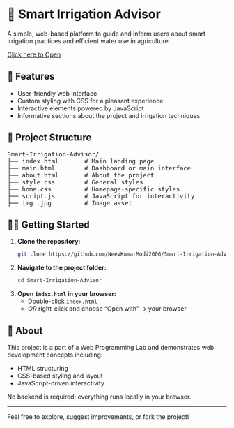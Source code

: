 # 🌱 Smart Irrigation Advisor

A simple, web-based platform to guide and inform users about smart irrigation practices and efficient water use in agriculture.

<a target="_blank" href="https://neevkumarmodi2006.github.io/Smart-Irrigation-Advisor/">Click here to Open</a>

## 🚀 Features

- User-friendly web interface
- Custom styling with CSS for a pleasant experience
- Interactive elements powered by JavaScript
- Informative sections about the project and irrigation techniques

## 📁 Project Structure
<pre>
Smart-Irrigation-Advisor/
├── index.html       # Main landing page
├── main.html        # Dashboard or main interface
├── about.html       # About the project
├── style.css        # General styles
├── home.css         # Homepage-specific styles
├── script.js        # JavaScript for interactivity
├── img_.jpg         # Image asset
</pre>

## 🧑‍💻 Getting Started

1. **Clone the repository:**
    ```bash
    git clone https://github.com/NeevKumarModi2006/Smart-Irrigation-Advisor.git
    ```
2. **Navigate to the project folder:**
    ```bash
    cd Smart-Irrigation-Advisor
    ```
3. **Open `index.html` in your browser:**
    - Double-click `index.html`  
    - *OR* right-click and choose “Open with” → your browser

## 📖 About

This project is a part of a Web Programming Lab and demonstrates web development concepts including:
- HTML structuring
- CSS-based styling and layout
- JavaScript-driven interactivity

No backend is required; everything runs locally in your browser.

---

Feel free to explore, suggest improvements, or fork the project!

